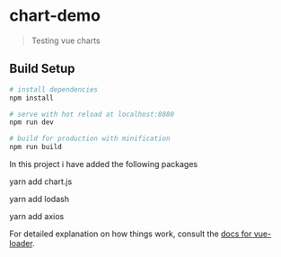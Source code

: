 # chart-demo

> Testing vue charts

## Build Setup

``` bash
# install dependencies
npm install

# serve with hot reload at localhost:8080
npm run dev

# build for production with minification
npm run build
```
In this project i have added the following packages

  yarn add chart.js
  
  yarn add lodash
  
  yarn add axios

For detailed explanation on how things work, consult the [docs for vue-loader](http://vuejs.github.io/vue-loader).
